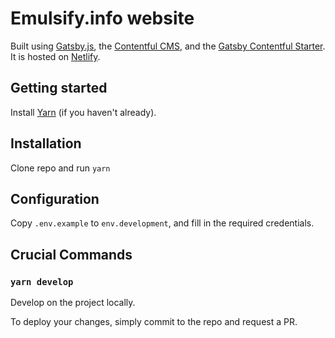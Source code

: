 # Emulsify.info website

Built using [Gatsby.js](https://www.gatsbyjs.org/), the [Contentful CMS](https://www.contentful.com/), and the [Gatsby Contentful Starter](https://github.com/contentful/starter-gatsby-blog). It is hosted on [Netlify](https://www.netlify.com/).

## Getting started

Install [Yarn](https://yarnpkg.com/en/docs/install) (if you haven't already).

## Installation

Clone repo and run `yarn`

## Configuration

Copy `.env.example` to `env.development`, and fill in the required credentials.

## Crucial Commands

### `yarn develop`

Develop on the project locally.

To deploy your changes, simply commit to the repo and request a PR.
